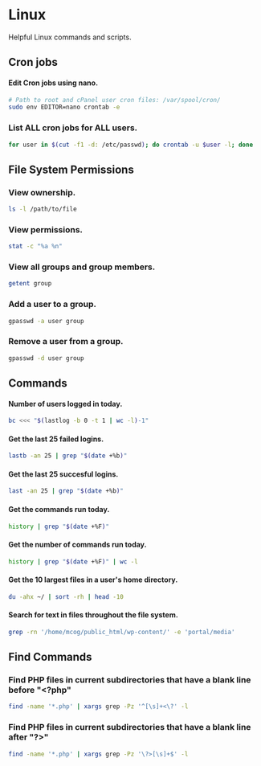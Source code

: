 # Linux
Helpful Linux commands and scripts.

## Cron jobs

#### Edit Cron jobs using nano.
```bash
# Path to root and cPanel user cron files: /var/spool/cron/
sudo env EDITOR=nano crontab -e
```
### List ALL cron jobs for ALL users.

```bash
for user in $(cut -f1 -d: /etc/passwd); do crontab -u $user -l; done
```

## File System Permissions

### View ownership.
```bash
ls -l /path/to/file
```
### View permissions.
```bash
stat -c "%a %n" 
```

### View all groups and group members.
```bash
getent group
```

### Add a user to a group.
```bash
gpasswd -a user group
```
### Remove a user from a group.
```bash
gpasswd -d user group
```

## Commands

#### Number of users logged in today.
```bash
bc <<< "$(lastlog -b 0 -t 1 | wc -l)-1"
```

#### Get the last 25 failed logins.
```bash
lastb -an 25 | grep "$(date +%b)"
```

#### Get the last 25 succesful logins.
```bash
last -an 25 | grep "$(date +%b)"
```

#### Get the commands run today.
```bash
history | grep "$(date +%F)"
```

#### Get the number of commands run today.
```bash
history | grep "$(date +%F)" | wc -l
```

#### Get the 10 largest files in a user's home directory.
```bash
du -ahx ~/ | sort -rh | head -10
```

#### Search for text in files throughout the file system.
```bash
grep -rn '/home/mcog/public_html/wp-content/' -e 'portal/media'
```

## Find Commands

### Find PHP files in current subdirectories that have a blank line before "<?php"
```bash
find -name '*.php' | xargs grep -Pz '^[\s]+<\?' -l
```

### Find PHP files in current subdirectories that have a blank line after "?>"
```bash
find -name '*.php' | xargs grep -Pz '\?>[\s]+$' -l
```
